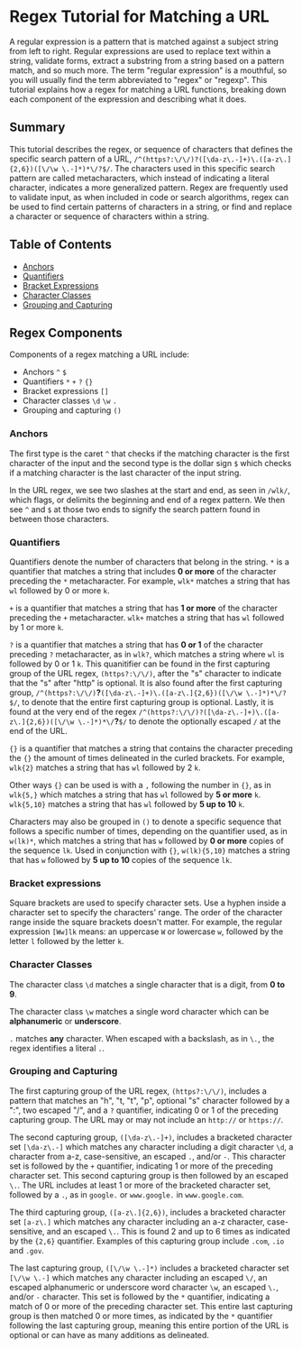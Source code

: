 # Regex Tutorial for Matching a URL

A regular expression is a pattern that is matched against a subject string from left to right. Regular expressions are used to replace text within a string, validate forms, extract a substring from a string based on a pattern match, and so much more. The term "regular expression" is a mouthful, so you will usually find the term abbreviated to "regex" or "regexp". This tutorial explains how a regex for matching a URL functions, breaking down each component of the expression and describing what it does.

## Summary

This tutorial describes the regex, or sequence of characters that defines the specific search pattern of a URL, ```/^(https?:\/\/)?([\da-z\.-]+)\.([a-z\.]{2,6})([\/\w \.-]*)*\/?$/```. The characters used in this specific search pattern are called metacharacters, which instead of indicating a literal character, indicates a more generalized pattern. Regex are frequently used to validate input, as when included in code or search algorithms, regex can be used to find certain patterns of characters in a string, or find and replace a character or sequence of characters within a string.

## Table of Contents

- [Anchors](#anchors)
- [Quantifiers](#quantifiers)
- [Bracket Expressions](#bracket-expressions)
- [Character Classes](#character-classes)
- [Grouping and Capturing](#grouping-and-capturing)

## Regex Components

Components of a regex matching a URL include:
* Anchors ```^``` ```$```
* Quantifiers ```*``` ```+``` ```?``` ```{}```
* Bracket expressions ```[]```
* Character classes ```\d``` ```\w``` ```.```
* Grouping and capturing ```()```

### Anchors

The first type is the caret `^` that checks if the matching character is the first character of the input and the second type is the dollar sign `$` which checks if a matching character is the last character of the input string.

In the URL regex, we see two slashes at the start and end, as seen in ```/wlk/```, which flags, or delimits the beginning and end of a regex pattern. We then see ```^``` and ```$``` at those two ends to signify the search pattern found in between those characters.

### Quantifiers

Quantifiers denote the number of characters that belong in the string. ```*``` is a quantifier that matches a string that includes __0 or more__ of the character preceding the ```*``` metacharacter. For example, ```wlk*``` matches a string that has ```wl``` followed by 0 or more ```k```.


```+``` is a quantifier that matches a string that has __1 or more__ of the character preceding the ```+``` metacharacter. ```wlk+``` matches a string that has ```wl``` followed by 1 or more ```k```. 


```?``` is a quantifier that matches a string that has __0 or 1__ of the character preceding ```?``` metacharacter, as in ```wlk?```, which matches a string where ```wl``` is followed by 0 or 1 ```k```. This quanitifier can be found in the first capturing group of the URL regex, ```(https?:\/\/)```, after the "s" character to indicate that the "s" after "http" is optional. It is also found after the first capturing group, ```/^(https?:\/\/)```__?__```([\da-z\.-]+)\.([a-z\.]{2,6})([\/\w \.-]*)*\/?$/```, to denote that the entire first capturing group is optional. Lastly, it is found at the very end of the regex ```/^(https?:\/\/)?([\da-z\.-]+)\.([a-z\.]{2,6})([\/\w \.-]*)*\/```__?__```$/``` to denote the optionally escaped ```/``` at the end of the URL.

```{}``` is a quantifier that matches a string that contains the character preceding the ```{}``` the amount of times delineated in the curled brackets. For example, ```wlk{2}``` matches a string that has ```wl``` followed by 2 ```k```. 

Other ways ```{}``` can be used is with a ```,``` following the number in ```{}```, as in ```wlk{5,}``` which matches a string that has ```wl``` followed by __5 or more__ ```k```. ```wlk{5,10}``` matches a string that has ```wl``` followed by __5 up to 10__ ```k```.

Characters may also be grouped in ```()``` to denote a specific sequence that follows a specific number of times, depending on the quantifier used, as in ```w(lk)*```, which matches a string that has ```w``` followed by __0 or more__ copies of the sequence ```lk```. Used in conjunction with ```{}```, ```w(lk){5,10}``` matches a string that has ```w``` followed by __5 up to 10__ copies of the sequence ```lk```. 

### Bracket expressions

Square brackets are used to specify character sets. Use a hyphen inside a character set to specify the characters' range. The order of the character range inside the square brackets doesn't matter. For example, the regular expression `[Ww]lk` means: an uppercase `W` or lowercase `w`, followed by the letter `l` followed by the letter `k`.

### Character Classes
The character class ```\d``` matches a single character that is a digit, from __0 to 9__. 

The character class ```\w``` matches a single word character which can be __alphanumeric__ or __underscore__.

```.``` matches __any__ character. When escaped with a backslash, as in ```\.```, the regex identifies a literal ```.```.

### Grouping and Capturing

The first capturing group of the URL regex, ```(https?:\/\/)```, includes a pattern that matches an "h", "t, "t", "p", optional "s" character followed by a ":", two escaped "/", and a ```?``` quantifier, indicating 0 or 1 of the preceding capturing group. The URL may or may not include an ```http://``` or ```https://```.

The second capturing group, ```([\da-z\.-]+)```, includes a bracketed character set ```[\da-z\.-]``` which matches any character including a digit character ```\d```, a character from a-z, case-sensitive, an escaped ```.```, and/or ```-```. This character set is followed by the ```+``` quantifier, indicating 1 or more of the preceding character set. This second capturing group is then followed by an escaped ```\.```. The URL includes at least 1 or more of the bracketed character set, followed by a ```.```, as in ```google.``` or ```www.google.``` in  ```www.google.com```.

The third capturing group, ```([a-z\.]{2,6})```, includes a bracketed character set ```[a-z\.]``` which matches any character including an a-z character, case-sensitive, and an escaped ```\.```. This is found 2 and up to 6 times as indicated by the ```{2,6}``` quantifier. Examples of this capturing group include ```.com```, ```.io``` and ```.gov```.

The last capturing group, ```([\/\w \.-]*)``` includes a bracketed character set ```[\/\w \.-]``` which matches any character including an escaped ```\/```, an escaped alphanumeric or underscore word character ```\w```, an escaped ```\.```, and/or ```-``` character. This set is followed by the ```*``` quantifier, indicating a match of 0 or more of the preceding character set. This entire last capturing group is then matched 0 or more times, as indicated by the ```*``` quantifier following the last capturing group, meaning this entire portion of the URL is optional or can have as many additions as delineated.


